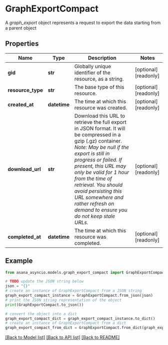 # GraphExportCompact

A *graph_export* object represents a request to export the data starting from a parent object

## Properties

Name | Type | Description | Notes
------------ | ------------- | ------------- | -------------
**gid** | **str** | Globally unique identifier of the resource, as a string. | [optional] [readonly] 
**resource_type** | **str** | The base type of this resource. | [optional] [readonly] 
**created_at** | **datetime** | The time at which this resource was created. | [optional] [readonly] 
**download_url** | **str** | Download this URL to retrieve the full export in JSON format. It will be compressed in a gzip (.gz) container.  *Note: May be null if the export is still in progress or failed.  If present, this URL may only be valid for 1 hour from the time of retrieval. You should avoid persisting this URL somewhere and rather refresh on demand to ensure you do not keep stale URLs.* | [optional] [readonly] 
**completed_at** | **datetime** | The time at which this resource was completed. | [optional] [readonly] 

## Example

```python
from asana_asyncio.models.graph_export_compact import GraphExportCompact

# TODO update the JSON string below
json = "{}"
# create an instance of GraphExportCompact from a JSON string
graph_export_compact_instance = GraphExportCompact.from_json(json)
# print the JSON string representation of the object
print(GraphExportCompact.to_json())

# convert the object into a dict
graph_export_compact_dict = graph_export_compact_instance.to_dict()
# create an instance of GraphExportCompact from a dict
graph_export_compact_from_dict = GraphExportCompact.from_dict(graph_export_compact_dict)
```
[[Back to Model list]](../README.md#documentation-for-models) [[Back to API list]](../README.md#documentation-for-api-endpoints) [[Back to README]](../README.md)


